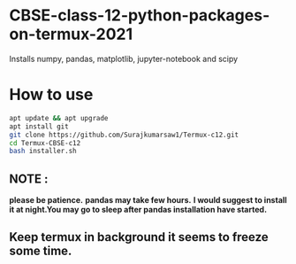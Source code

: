 # CBSE-class-12-python-packages-on-termux-2021
Installs numpy, pandas, matplotlib, jupyter-notebook and scipy

# How to use
```bash
apt update && apt upgrade
apt install git
git clone https://github.com/Surajkumarsaw1/Termux-c12.git
cd Termux-CBSE-c12
bash installer.sh
```

## NOTE :
**please be patience.**
**pandas may take few hours.**
**I would suggest to install it at night.You may go to sleep after pandas installation have started.**

## Keep termux in background it seems to freeze some time.
